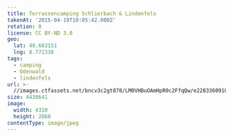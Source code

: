 ```yaml
---
title: Terrassencamping Schlierbach & Lindenfels
takenAt: '2015-04-19T10:05:42.000Z'
rotation: 0
license: CC BY-ND 3.0
geo:
  lat: 49.683151
  lng: 8.771338
tags:
  - camping
  - Odenwald
  - lindenfels
url: >-
  //images.ctfassets.net/bncv3c2gt878/LM0VHBuOAmHpR0c2FfqQw/e2283360910ccd2f5c531956fb6cadc0/terrassencamping-schlierbach--lindenfels_17205760416_o
size: 4438641
image:
  width: 4310
  height: 2868
contentType: image/jpeg
---
```


